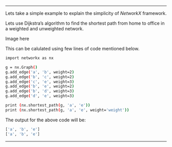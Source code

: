 

---

Lets take a simple example to explain the simplicity of *NetworkX* framework.

Lets use Dijkstra’s algorithm to find the shortest path from home to office in a weighted and unweighted network.



Image here



This can be calulated using few lines of code mentioned below.

```bash
import networkx as nx

g = nx.Graph()
g.add_edge('a', 'b', weight=2)
g.add_edge('b', 'c', weight=2)
g.add_edge('c', 'e', weight=3)
g.add_edge('b', 'e', weight=2)
g.add_edge('b', 'd', weight=3)
g.add_edge('d', 'e', weight=3)

print (nx.shortest_path(g, 'a', 'e'))
print (nx.shortest_path(g, 'a', 'e', weight='weight'))
```

The output for the above code will be:

```bash
['a', 'b', 'e']
['a', 'b', 'e']
```

---

